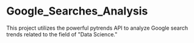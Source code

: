 # Google_Searches_Analysis

This project utilizes the powerful pytrends API to analyze Google search trends related to the field of "Data Science." 
